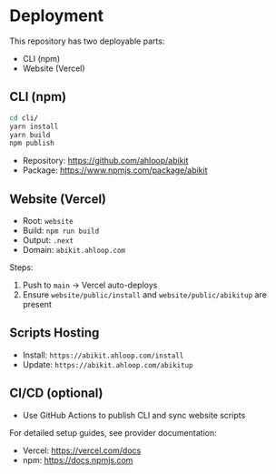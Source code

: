 # Deployment

This repository has two deployable parts:
- CLI (npm)
- Website (Vercel)

## CLI (npm)

```bash
cd cli/
yarn install
yarn build
npm publish
```

- Repository: https://github.com/ahloop/abikit
- Package: https://www.npmjs.com/package/abikit

## Website (Vercel)

- Root: `website`
- Build: `npm run build`
- Output: `.next`
- Domain: `abikit.ahloop.com`

Steps:
1. Push to `main` → Vercel auto-deploys
2. Ensure `website/public/install` and `website/public/abikitup` are present

## Scripts Hosting

- Install: `https://abikit.ahloop.com/install`
- Update: `https://abikit.ahloop.com/abikitup`

## CI/CD (optional)
- Use GitHub Actions to publish CLI and sync website scripts

For detailed setup guides, see provider documentation:
- Vercel: https://vercel.com/docs
- npm: https://docs.npmjs.com

